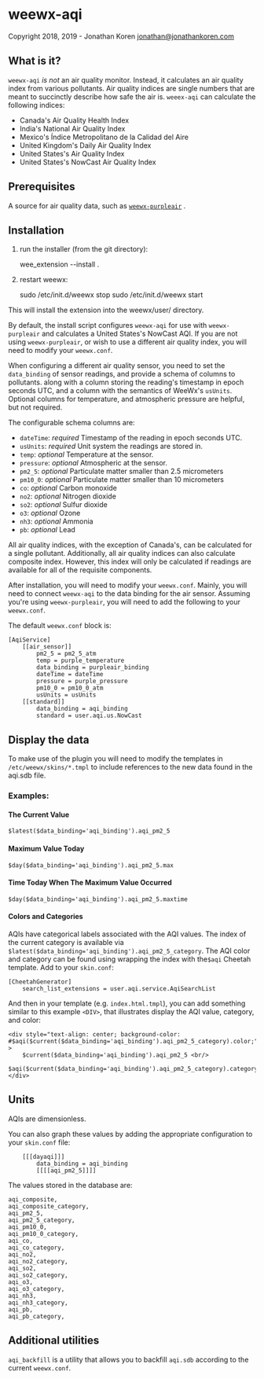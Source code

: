 # weewx-aqi
Copyright 2018, 2019 - Jonathan Koren <jonathan@jonathankoren.com>

## What is it?
`weewx-aqi` *is not* an air quality monitor. Instead, it calculates an air
quality index from various pollutants. Air quality indices are single numbers
that are meant to succinctly describe how safe the air is. `weeex-aqi` can
calculate the following indices:

* Canada's Air Quality Health Index
* India's National Air Quality Index
* Mexico's Índice Metropolitano de la Calidad del Aire
* United Kingdom's Daily Air Quality Index
* United States's Air Quality Index
* United States's NowCast Air Quality Index

## Prerequisites
A source for air quality data, such as
[`weewx-purpleair`](https://github.com/bakerkj/weewx-purpleair) .

## Installation
1) run the installer (from the git directory):

    wee_extension --install .

2) restart weewx:

    sudo /etc/init.d/weewx stop
    sudo /etc/init.d/weewx start

This will install the extension into the weewx/user/ directory.  

By default, the install script configures `weewx-aqi` for use with
`weewx-purpleair` and calculates a United States's NowCast AQI. If you are not
using `weewx-purpleair`, or wish to use a different air quality index, you will
need to modify your `weewx.conf`.

When configuring a different air quality sensor, you need to set the
`data_binding` of sensor readings, and provide a schema of columns to pollutants.
along with a column storing the reading's timestamp in epoch seconds UTC, and
a column with the semantics of WeeWx's `usUnits`. Optional columns for
temperature, and atmospheric pressure are helpful, but not required.

The configurable schema columns are:
* `dateTime`: *required* Timestamp of the reading in epoch seconds UTC.
* `usUnits`: *required* Unit system the readings are stored in.
* `temp`: *optional* Temperature at the sensor.
* `pressure`: *optional* Atmospheric at the sensor.
* `pm2_5`:  *optional* Particulate matter smaller than 2.5 micrometers
* `pm10_0`:  *optional* Particulate matter smaller than 10 micrometers
* `co`:  *optional* Carbon monoxide
* `no2`:  *optional* Nitrogen dioxide
* `so2`:  *optional* Sulfur dioxide
* `o3`:  *optional* Ozone
* `nh3`:  *optional* Ammonia
* `pb`:  *optional* Lead

All air quality indices, with the exception of Canada's, can be calculated
for a single pollutant. Additionally, all air quality indices can also
calculate composite index. However, this index will only be calculated if
readings are available for all of the requisite components.

After installation, you will need to modify your `weewx.conf`. Mainly, you will
need to connect `weewx-aqi` to the data binding for the air sensor. Assuming
you're using `weewx-purpleair`, you will need to add the following to your
`weewx.conf`.

The default `weewx.conf` block is:
```
[AqiService]
    [[air_sensor]]
        pm2_5 = pm2_5_atm
        temp = purple_temperature
        data_binding = purpleair_binding
        dateTime = dateTime
        pressure = purple_pressure
        pm10_0 = pm10_0_atm
        usUnits = usUnits
    [[standard]]
        data_binding = aqi_binding
        standard = user.aqi.us.NowCast
```

## Display the data
To make use of the plugin you will need to modify the templates in
`/etc/weewx/skins/*.tmpl` to include references to the new data found in
the aqi.sdb file.

### Examples:
#### The Current Value
`$latest($data_binding='aqi_binding').aqi_pm2_5`

#### Maximum Value Today
`$day($data_binding='aqi_binding').aqi_pm2_5.max`

#### Time Today When The Maximum Value Occurred
`$day($data_binding='aqi_binding').aqi_pm2_5.maxtime`

#### Colors and Categories
AQIs have categorical labels associated with the AQI values. The index of the
current category is available via `$latest($data_binding='aqi_binding').aqi_pm2_5_category`.
The AQI color and category can be found using wrapping the index with the`$aqi`
Cheetah template. Add to your `skin.conf`:
```
[CheetahGenerator]
    search_list_extensions = user.aqi.service.AqiSearchList
```
And then in your template (e.g. `index.html.tmpl`), you can add something
similar to this example `<DIV>`, that illustrates display the AQI value,
category, and color:
```
<div style="text-align: center; background-color: #$aqi($current($data_binding='aqi_binding').aqi_pm2_5_category).color;" >
    $current($data_binding='aqi_binding').aqi_pm2_5 <br/>
    $aqi($current($data_binding='aqi_binding').aqi_pm2_5_category).category
</div>
```

## Units
AQIs are dimensionless.

You can also graph these values by adding the appropriate
configuration to your `skin.conf` file:
```
    [[[dayaqi]]]
        data_binding = aqi_binding
        [[[[aqi_pm2_5]]]]
```

The values stored in the database are:
```
aqi_composite,
aqi_composite_category,
aqi_pm2_5,
aqi_pm2_5_category,
aqi_pm10_0,
aqi_pm10_0_category,
aqi_co,
aqi_co_category,
aqi_no2,
aqi_no2_category,
aqi_so2,
aqi_so2_category,
aqi_o3,
aqi_o3_category,
aqi_nh3,
aqi_nh3_category,
aqi_pb,
aqi_pb_category,
```

## Additional utilities
`aqi_backfill` is a utility that allows you to backfill `aqi.sdb` according to
the current `weewx.conf`.

